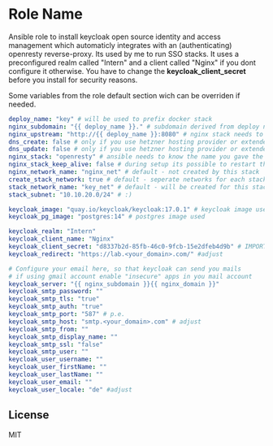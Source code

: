 Role Name
=========

Ansible role to install keycloak open source identity and access management which automaticly integrates with an (authenticating) openresty reverse-proxy. Its used by me to run SSO stacks. It uses a preconfigured realm called "Intern" and a client called "Nginx" if you dont configure it otherwise. You have to change the **keycloak_client_secret** before you install for security reasons.

Some variables from the role default section wich can be overriden if needed.
```yaml
deploy_name: "key" # will be used to prefix docker stack
nginx_subdomain: "{{ deploy_name }}." # subdomain derived from deploy name, you do not need to change it - but you can
nginx_upstream: "http://{{ deploy_name }}:8080" # nginx stack needs to know where to reach keycloak, you do not need to change it - but you can
dns_create: false # only if you use hetzner hosting provider or extended the toni.dns role to take other providers - so dont use
dns_update: false # only if you use hetzner hosting provider or extended the toni.dns role to take other providers - so dont use
nginx_stack: "openresty" # ansible needs to know the name you gave the openresty stack
nginx_stack_keep_alive: false # during setup its possible to restart the openresty stack or to reload it (keep alive)
nginx_network_name: "nginx_net" # default - not created by this stack
create_stack_network: true # default - seperate networks for each stack
stack_network_name: "key_net" # default - will be created for this stack
stack_subnet: "10.10.20.0/24" # :)

keycloak_image: "quay.io/keycloak/keycloak:17.0.1" # keycloak image used
keycloak_pg_image: "postgres:14" # postgres image used

keycloak_realm: "Intern"
keycloak_client_name: "Nginx"
keycloak_client_secret: "d8337b2d-85fb-46c0-9fcb-15e2dfeb4d9b" # IMPORTANT: SET YOUR OWN SECRET - notation as to the left
keycloak_redirect: "https://lab.<your_domain>.com/" #adjust

# Configure your email here, so that keycloak can send you mails
# if using gmail account enable "insecure" apps in you mail account 
keycloak_server: "{{ nginx_subdomain }}{{ nginx_domain }}"
keycloak_smtp_password: ""
keycloak_smtp_tls: "true"
keycloak_smtp_auth: "true"
keycloak_smtp_port: "587" # p.e.
keycloak_smtp_host: "smtp.<your_domain>.com" # adjust
keycloak_smtp_from: ""
keycloak_smtp_display_name: ""
keycloak_smtp_ssl: "false"
keycloak_smtp_user: ""
keycloak_user_username: ""
keycloak_user_firstName: ""
keycloak_user_lastName: ""
keycloak_user_email: "" 
keycloak_user_locale: "de" #adjust
```

License
-------

MIT